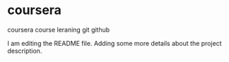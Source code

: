 # coursera
coursera course leraning git github

I am editing the README file. Adding some more details about the project description.


